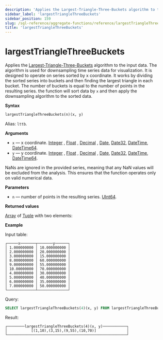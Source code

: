 ```yaml
---
description: 'Applies the Largest-Triangle-Three-Buckets algorithm to the input data.'
sidebar_label: 'largestTriangleThreeBuckets'
sidebar_position: 159
slug: /sql-reference/aggregate-functions/reference/largestTriangleThreeBuckets
title: 'largestTriangleThreeBuckets'
---
```


# largestTriangleThreeBuckets

Applies the [Largest-Triangle-Three-Buckets](https://skemman.is/bitstream/1946/15343/3/SS_MSthesis.pdf) algorithm to the input data.
The algorithm is used for downsampling time series data for visualization. It is designed to operate on series sorted by x coordinate.
It works by dividing the sorted series into buckets and then finding the largest triangle in each bucket. The number of buckets is equal to the number of points in the resulting series.
the function will sort data by `x` and then apply the downsampling algorithm to the sorted data.

**Syntax**

```sql
largestTriangleThreeBuckets(n)(x, y)
```

Alias: `lttb`.

**Arguments**

- `x` — x coordinate. [Integer](../../../sql-reference/data-types/int-uint.md) , [Float](../../../sql-reference/data-types/float.md) , [Decimal](../../../sql-reference/data-types/decimal.md)  , [Date](../../../sql-reference/data-types/date.md), [Date32](../../../sql-reference/data-types/date32.md), [DateTime](../../../sql-reference/data-types/datetime.md), [DateTime64](../../../sql-reference/data-types/datetime64.md).
- `y` — y coordinate. [Integer](../../../sql-reference/data-types/int-uint.md) , [Float](../../../sql-reference/data-types/float.md) , [Decimal](../../../sql-reference/data-types/decimal.md)  , [Date](../../../sql-reference/data-types/date.md), [Date32](../../../sql-reference/data-types/date32.md), [DateTime](../../../sql-reference/data-types/datetime.md), [DateTime64](../../../sql-reference/data-types/datetime64.md).

NaNs are ignored in the provided series, meaning that any NaN values will be excluded from the analysis. This ensures that the function operates only on valid numerical data.

**Parameters**

- `n` — number of points in the resulting series. [UInt64](../../../sql-reference/data-types/int-uint.md).

**Returned values**

[Array](../../../sql-reference/data-types/array.md) of [Tuple](../../../sql-reference/data-types/tuple.md) with two elements:

**Example**

Input table:

```text
┌─────x───────┬───────y──────┐
│ 1.000000000 │ 10.000000000 │
│ 2.000000000 │ 20.000000000 │
│ 3.000000000 │ 15.000000000 │
│ 8.000000000 │ 60.000000000 │
│ 9.000000000 │ 55.000000000 │
│ 10.00000000 │ 70.000000000 │
│ 4.000000000 │ 30.000000000 │
│ 5.000000000 │ 40.000000000 │
│ 6.000000000 │ 35.000000000 │
│ 7.000000000 │ 50.000000000 │
└─────────────┴──────────────┘
```

Query:

```sql
SELECT largestTriangleThreeBuckets(4)(x, y) FROM largestTriangleThreeBuckets_test;
```

Result:

```text
┌────────largestTriangleThreeBuckets(4)(x, y)───────────┐
│           [(1,10),(3,15),(9,55),(10,70)]              │
└───────────────────────────────────────────────────────┘
```

